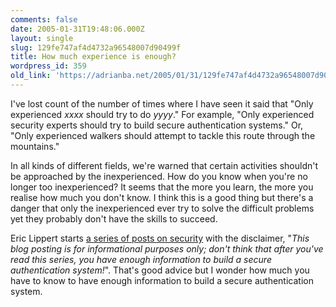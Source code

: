 ```yaml
---
comments: false
date: 2005-01-31T19:48:06.000Z
layout: single
slug: 129fe747af4d4732a96548007d90499f
title: How much experience is enough?
wordpress_id: 359
old_link: 'https://adrianba.net/2005/01/31/129fe747af4d4732a96548007d90499f/'
---
```

I've lost count of the number of times where I have seen it said
that "Only experienced _xxxx_ should try to do
_yyyy_." For example, "Only experienced security experts
should try to build secure authentication systems." Or, "Only
experienced walkers should attempt to tackle this route through the
mountains."

In all kinds of different fields, we're warned that certain
activities shouldn't be approached by the inexperienced. How do you
know when you're no longer too inexperienced? It seems that the
more you learn, the more you realise how much you don't know. I
think this is a good thing but there's a danger that only the
inexperienced ever try to solve the difficult problems yet they
probably don't have the skills to succeed.

Eric Lippert starts
[
a series of posts on security](http://blogs.msdn.com/ericlippert/archive/2005/01/28/362587.aspx) with the disclaimer, "_This
blog posting is for informational purposes only; don't think that
after you've read this series, you have enough information to build
a secure authentication system!_". That's good advice but I
wonder how much you have to know to have enough information to
build a secure authentication system.

